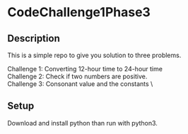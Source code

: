 # CodeChallenge1Phase3

## Description

This is a simple repo to give you solution to three problems.

Challenge 1: Converting 12-hour time to 24-hour time \
Challenge 2: Check if two numbers are positive. \
Challenge 3: Consonant value and the constants \

## Setup

Download and install python than run with python3.
